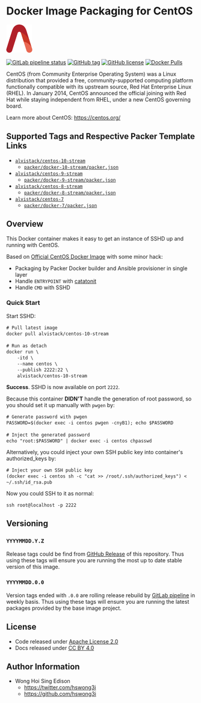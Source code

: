# Docker Image Packaging for CentOS

<a href="https://alvistack.com" title="AlviStack" target="_blank"><img src="/alvistack.svg" height="75" alt="AlviStack"></a>

[![GitLab pipeline
status](https://img.shields.io/gitlab/pipeline/alvistack/docker-centos/master)](https://gitlab.com/alvistack/docker-centos/-/pipelines)
[![GitHub
tag](https://img.shields.io/github/tag/alvistack/docker-centos.svg)](https://github.com/alvistack/docker-centos/tags)
[![GitHub
license](https://img.shields.io/github/license/alvistack/docker-centos.svg)](https://github.com/alvistack/docker-centos/blob/master/LICENSE)
[![Docker
Pulls](https://img.shields.io/docker/pulls/alvistack/centos-10-stream.svg)](https://hub.docker.com/r/alvistack/centos-10-stream)

CentOS (from Community Enterprise Operating System) was a Linux
distribution that provided a free, community-supported computing
platform functionally compatible with its upstream source, Red Hat
Enterprise Linux (RHEL). In January 2014, CentOS announced the official
joining with Red Hat while staying independent from RHEL, under a new
CentOS governing board.

Learn more about CentOS: <https://centos.org/>

## Supported Tags and Respective Packer Template Links

- [`alvistack/centos-10-stream`](https://hub.docker.com/r/alvistack/centos-10-stream)
  - [`packer/docker-10-stream/packer.json`](https://github.com/alvistack/docker-centos/blob/master/packer/docker-10-stream/packer.json)
- [`alvistack/centos-9-stream`](https://hub.docker.com/r/alvistack/centos-9-stream)
  - [`packer/docker-9-stream/packer.json`](https://github.com/alvistack/docker-centos/blob/master/packer/docker-9-stream/packer.json)
- [`alvistack/centos-8-stream`](https://hub.docker.com/r/alvistack/centos-8-stream)
  - [`packer/docker-8-stream/packer.json`](https://github.com/alvistack/docker-centos/blob/master/packer/docker-8-stream/packer.json)
- [`alvistack/centos-7`](https://hub.docker.com/r/alvistack/centos-7)
  - [`packer/docker-7/packer.json`](https://github.com/alvistack/docker-centos/blob/master/packer/docker-7/packer.json)

## Overview

This Docker container makes it easy to get an instance of SSHD up and
running with CentOS.

Based on [Official CentOS Docker
Image](https://hub.docker.com/_/centos/) with some minor hack:

- Packaging by Packer Docker builder and Ansible provisioner in single
  layer
- Handle `ENTRYPOINT` with
  [catatonit](https://github.com/openSUSE/catatonit)
- Handle `CMD` with SSHD

### Quick Start

Start SSHD:

    # Pull latest image
    docker pull alvistack/centos-10-stream

    # Run as detach
    docker run \
        -itd \
        --name centos \
        --publish 2222:22 \
        alvistack/centos-10-stream

**Success**. SSHD is now available on port `2222`.

Because this container **DIDN'T** handle the generation of root
password, so you should set it up manually with `pwgen` by:

    # Generate password with pwgen
    PASSWORD=$(docker exec -i centos pwgen -cnyB1); echo $PASSWORD

    # Inject the generated password
    echo "root:$PASSWORD" | docker exec -i centos chpasswd

Alternatively, you could inject your own SSH public key into container's
authorized_keys by:

    # Inject your own SSH public key
    (docker exec -i centos sh -c "cat >> /root/.ssh/authorized_keys") < ~/.ssh/id_rsa.pub

Now you could SSH to it as normal:

    ssh root@localhost -p 2222

## Versioning

### `YYYYMMDD.Y.Z`

Release tags could be find from [GitHub
Release](https://github.com/alvistack/docker-centos/tags) of this
repository. Thus using these tags will ensure you are running the most
up to date stable version of this image.

### `YYYYMMDD.0.0`

Version tags ended with `.0.0` are rolling release rebuild by [GitLab
pipeline](https://gitlab.com/alvistack/docker-centos/-/pipelines) in
weekly basis. Thus using these tags will ensure you are running the
latest packages provided by the base image project.

## License

- Code released under [Apache License 2.0](LICENSE)
- Docs released under [CC BY
  4.0](http://creativecommons.org/licenses/by/4.0/)

## Author Information

- Wong Hoi Sing Edison
  - <https://twitter.com/hswong3i>
  - <https://github.com/hswong3i>
